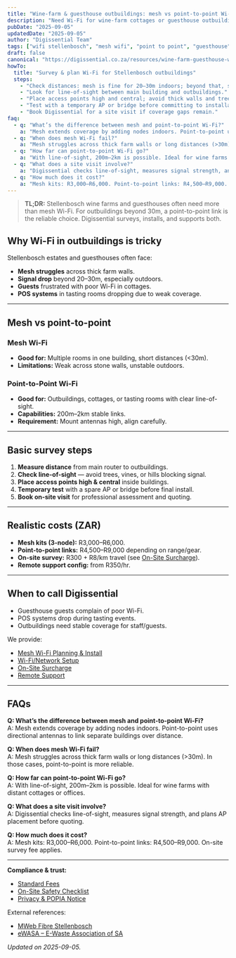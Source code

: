```yaml
---
title: "Wine-farm & guesthouse outbuildings: mesh vs point-to-point Wi-Fi in Stellenbosch"
description: "Need Wi-Fi for wine-farm cottages or guesthouse outbuildings in Stellenbosch? Learn about mesh works, or point-to-point links, and expected ZAR costs."
pubDate: "2025-09-05"
updatedDate: "2025-09-05"
author: "Digissential Team"
tags: ["wifi stellenbosch", "mesh wifi", "point to point", "guesthouse", "farm wifi"]
draft: false
canonical: "https://digissential.co.za/resources/wine-farm-guesthouse-wifi-stellenbosch-mesh-vs-point-to-point/"
howTo:
  title: "Survey & plan Wi-Fi for Stellenbosch outbuildings"
  steps:
    - "Check distances: mesh is fine for 20–30m indoors; beyond that, survey for point-to-point."
    - "Look for line-of-sight between main building and outbuildings."
    - "Place access points high and central; avoid thick walls and trees."
    - "Test with a temporary AP or bridge before committing to installation."
    - "Book Digissential for a site visit if coverage gaps remain."
faq:
  - q: "What’s the difference between mesh and point-to-point Wi-Fi?"
    a: "Mesh extends coverage by adding nodes indoors. Point-to-point uses directional antennas to link separate buildings over distance."
  - q: "When does mesh Wi-Fi fail?"
    a: "Mesh struggles across thick farm walls or long distances (>30m). In those cases, point-to-point is more reliable."
  - q: "How far can point-to-point Wi-Fi go?"
    a: "With line-of-sight, 200m–2km is possible. Ideal for wine farms with distant cottages or offices."
  - q: "What does a site visit involve?"
    a: "Digissential checks line-of-sight, measures signal strength, and plans AP placement before quoting."
  - q: "How much does it cost?"
    a: "Mesh kits: R3,000–R6,000. Point-to-point links: R4,500–R9,000. On-site survey fee applies."
---
```


> **TL;DR:** Stellenbosch wine farms and guesthouses often need more than mesh Wi-Fi. For outbuildings beyond 30m, a point-to-point link is the reliable choice. Digissential surveys, installs, and supports both.

## Why Wi-Fi in outbuildings is tricky

Stellenbosch estates and guesthouses often face:
- **Mesh struggles** across thick farm walls.  
- **Signal drop** beyond 20–30m, especially outdoors.  
- **Guests** frustrated with poor Wi-Fi in cottages.  
- **POS systems** in tasting rooms dropping due to weak coverage.  

---

## Mesh vs point-to-point

### Mesh Wi-Fi
- **Good for:** Multiple rooms in one building, short distances (<30m).  
- **Limitations:** Weak across stone walls, unstable outdoors.  

### Point-to-Point Wi-Fi
- **Good for:** Outbuildings, cottages, or tasting rooms with clear line-of-sight.  
- **Capabilities:** 200m–2km stable links.  
- **Requirement:** Mount antennas high, align carefully.  

---

## Basic survey steps

1. **Measure distance** from main router to outbuildings.  
2. **Check line-of-sight** — avoid trees, vines, or hills blocking signal.  
3. **Place access points high & central** inside buildings.  
4. **Temporary test** with a spare AP or bridge before final install.  
5. **Book on-site visit** for professional assessment and quoting.  

---

## Realistic costs (ZAR)

- **Mesh kits (3-node):** R3,000–R6,000.  
- **Point-to-point links:** R4,500–R9,000 depending on range/gear.  
- **On-site survey:** R300 + R8/km travel (see [On-Site Surcharge](/legal/standard-fees/)).  
- **Remote support config:** from R350/hr.  

---

## When to call Digissential

- Guesthouse guests complain of poor Wi-Fi.  
- POS systems drop during tasting events.  
- Outbuildings need stable coverage for staff/guests.  

We provide:  
- [Mesh Wi-Fi Planning & Install](/services/mesh-wifi-planning-install/)  
- [Wi-Fi/Network Setup](/services/wifi-network-setup/)  
- [On-Site Surcharge](/legal/standard-fees/)  
- [Remote Support](/services/remote-support-setup/)  

---

## FAQs

**Q: What’s the difference between mesh and point-to-point Wi-Fi?**  
A: Mesh extends coverage by adding nodes indoors. Point-to-point uses directional antennas to link separate buildings over distance.

**Q: When does mesh Wi-Fi fail?**  
A: Mesh struggles across thick farm walls or long distances (>30m). In those cases, point-to-point is more reliable.

**Q: How far can point-to-point Wi-Fi go?**  
A: With line-of-sight, 200m–2km is possible. Ideal for wine farms with distant cottages or offices.

**Q: What does a site visit involve?**  
A: Digissential checks line-of-sight, measures signal strength, and plans AP placement before quoting.

**Q: How much does it cost?**  
A: Mesh kits: R3,000–R6,000. Point-to-point links: R4,500–R9,000. On-site survey fee applies.

---

**Compliance & trust:**  
- [Standard Fees](/legal/standard-fees/)  
- [On-Site Safety Checklist](/legal/on-site-safety-checklist/)  
- [Privacy & POPIA Notice](/legal/privacy-popia-processing-notice/)  

External references:  
- [MWeb Fibre Stellenbosch](https://www.mweb.co.za/)  
- [eWASA – E-Waste Association of SA](https://ewasa.org/)  

*Updated on 2025-09-05.*
